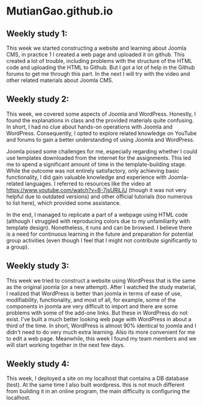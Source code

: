 # MutianGao.github.io
## Weekly study 1:
This week we started constructing a website and learning about Joomla CMS, in practice 1 I created a web page and uploaded it on github. This created a lot of trouble, including problems with the structure of the HTML code and uploading the HTML to Github. But I got a lot of help in the Github forums to get me through this part. In the next I will try with the video and other related materials about Joomla CMS.

## Weekly study 2:

This week, we covered some aspects of Joomla and WordPress. Honestly, I found the explanations in class and the provided materials quite confusing. In short, I had no clue about hands-on operations with Joomla and WordPress. Consequently, I opted to explore related knowledge on YouTube and forums to gain a better understanding of using Joomla and WordPress.

Joomla posed some challenges for me, especially regarding whether I could use templates downloaded from the internet for the assignments. This led me to spend a significant amount of time in the template-building stage. While the outcome was not entirely satisfactory, only achieving basic functionality, I did gain valuable knowledge and experience with Joomla-related languages. I referred to resources like the video at https://www.youtube.com/watch?v=B-7jsURjLiU (though it was not very helpful due to outdated versions) and other official tutorials (too numerous to list here), which provided some assistance.

In the end, I managed to replicate a part of a webpage using HTML code (although I struggled with reproducing colors due to my unfamiliarity with template design). Nonetheless, it runs and can be browsed. I believe there is a need for continuous learning in the future and preparation for potential group activities (even though I feel that I might not contribute significantly to a group).

## Weekly study 3:

This week we tried to construct a website using WordPress that is the same as the original joomla (or a new attempt). After I watched the study material, I realized that WordPress is better than joomla in terms of ease of use, modifiability, functionality, and most of all, for example, some of the components in joomla are very difficult to import and there are some problems with some of the add-one links. But these in WordPress do not exist. I've built a much better looking web page with WordPress in about a third of the time. In short, WordPress is almost 90% identical to joomla and I didn't need to do very much extra learning. Also its more convenient for me to edit a web page. Meanwhile, this week I found my team members and we will start working together in the next few days.

## Weekly study 4:
This week, I deployed a site on my localhost that contains a DB database (test). At the same time I also built wordpress. this is not much different from building it in an online program, the main difficulty is configuring the localhost.



